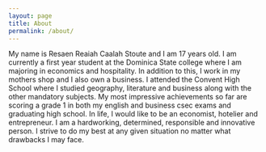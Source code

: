 ```yaml
---
layout: page
title: About
permalink: /about/
---
```


My name is Resaen Reaiah Caalah Stoute and I am 17 years old. I am currently a first year student at the Dominica State college  where I am majoring in economics and hospitality. In addition to this, I  work in my mothers shop and I also own a business. I attended the Convent High School where I studied geography, literature and business along with the other mandatory subjects. My most impressive achievements so far are scoring a grade 1 in both my english and business csec exams and graduating high school. In life, I would like to be an economist, hotelier and entrepreneur. I am a hardworking, determined, responsible and innovative person. I strive to do my best at any given situation no matter what drawbacks I may face.